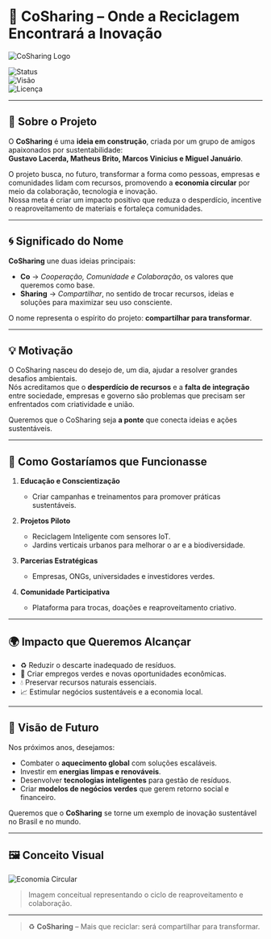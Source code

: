 # 🌱 CoSharing – Onde a Reciclagem Encontrará a Inovação  

![CoSharing Logo](<img width="1024" height="1024" alt="logo" src="https://github.com/user-attachments/assets/3149a2b4-0587-405d-b871-738cad86c0b3" />
)

![Status](https://img.shields.io/badge/status-em%20desenvolvimento-yellow)  
![Visão](https://img.shields.io/badge/visão-economia%20circular-green)  
![Licença](https://img.shields.io/badge/licença-livre-blue)  

---

## 📖 Sobre o Projeto
O **CoSharing** é uma **ideia em construção**, criada por um grupo de amigos apaixonados por sustentabilidade:  
**Gustavo Lacerda, Matheus Brito, Marcos Vinicius e Miguel Januário**.  

O projeto busca, no futuro, transformar a forma como pessoas, empresas e comunidades lidam com recursos, promovendo a **economia circular** por meio da colaboração, tecnologia e inovação.  
Nossa meta é criar um impacto positivo que reduza o desperdício, incentive o reaproveitamento de materiais e fortaleça comunidades.

---

## 🌀 Significado do Nome
**CoSharing** une duas ideias principais:
- **Co** → *Cooperação, Comunidade e Colaboração*, os valores que queremos como base.
- **Sharing** → *Compartilhar*, no sentido de trocar recursos, ideias e soluções para maximizar seu uso consciente.

O nome representa o espírito do projeto: **compartilhar para transformar**.

---

## 💡 Motivação
O CoSharing nasceu do desejo de, um dia, ajudar a resolver grandes desafios ambientais.  
Nós acreditamos que o **desperdício de recursos** e a **falta de integração** entre sociedade, empresas e governo são problemas que precisam ser enfrentados com criatividade e união.

Queremos que o CoSharing seja **a ponte** que conecta ideias e ações sustentáveis.

---

## 🚀 Como Gostaríamos que Funcionasse
1. **Educação e Conscientização**  
   - Criar campanhas e treinamentos para promover práticas sustentáveis.

2. **Projetos Piloto**  
   - Reciclagem Inteligente com sensores IoT.  
   - Jardins verticais urbanos para melhorar o ar e a biodiversidade.

3. **Parcerias Estratégicas**  
   - Empresas, ONGs, universidades e investidores verdes.

4. **Comunidade Participativa**  
   - Plataforma para trocas, doações e reaproveitamento criativo.

---

## 🌍 Impacto que Queremos Alcançar
- ♻ Reduzir o descarte inadequado de resíduos.  
- 🌱 Criar empregos verdes e novas oportunidades econômicas.  
- 💧 Preservar recursos naturais essenciais.  
- 📈 Estimular negócios sustentáveis e a economia local.  

---

## 🔮 Visão de Futuro
Nos próximos anos, desejamos:
- Combater o **aquecimento global** com soluções escaláveis.  
- Investir em **energias limpas e renováveis**.  
- Desenvolver **tecnologias inteligentes** para gestão de resíduos.  
- Criar **modelos de negócios verdes** que gerem retorno social e financeiro.  

Queremos que o **CoSharing** se torne um exemplo de inovação sustentável no Brasil e no mundo.

---

## 🖼️ Conceito Visual
![Economia Circular](https://github.com/user-attachments/assets/8288c025-3228-4ee6-890e-419f7935ca49)
 
> Imagem conceitual representando o ciclo de reaproveitamento e colaboração.

---

> ♻ **CoSharing** – Mais que reciclar: será compartilhar para transformar.
